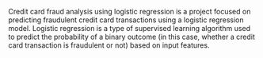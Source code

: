 Credit card fraud analysis using logistic regression is a project focused on predicting fraudulent credit card transactions using a logistic regression model. Logistic regression is a type of supervised learning algorithm used to predict the probability of a binary outcome (in this case, whether a credit card transaction is fraudulent or not) based on input features.
